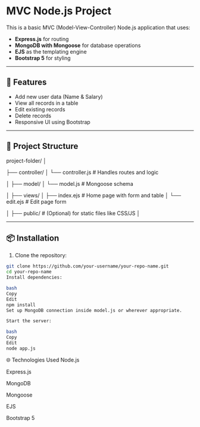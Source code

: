 # MVC Node.js Project

This is a basic MVC (Model-View-Controller) Node.js application that uses:

- **Express.js** for routing
- **MongoDB with Mongoose** for database operations
- **EJS** as the templating engine
- **Bootstrap 5** for styling

---

## 🚀 Features

- Add new user data (Name & Salary)
- View all records in a table
- Edit existing records
- Delete records
- Responsive UI using Bootstrap

---

## 📁 Project Structure

project-folder/
│

├── controller/
│ └── controller.js # Handles routes and logic

│
├── model/
│ └── model.js # Mongoose schema

│
├── views/
│ ├── index.ejs # Home page with form and table
│ └── edit.ejs # Edit page form

│
├── public/ # (Optional) for static files like CSS/JS
│


---

## 📦 Installation

1. Clone the repository:

```bash
git clone https://github.com/your-username/your-repo-name.git
cd your-repo-name
Install dependencies:

bash
Copy
Edit
npm install
Set up MongoDB connection inside model.js or wherever appropriate.

Start the server:

bash
Copy
Edit
node app.js

```
🌐 Technologies Used
Node.js

Express.js

MongoDB

Mongoose

EJS

Bootstrap 5


